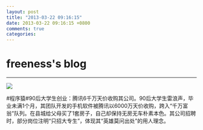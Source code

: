 ```yaml
---
layout: post
title: "2013-03-22 09:16:15"
date: 2013-03-22 09:16:15 +0800
comments: true
categories: 
---
```


# freeness's blog

----------

![](http://okqmqrbgo.bkt.clouddn.com/201303220916151.jpg)

>
\#程序猿\#90后大学生创业：腾讯6千万天价收购其公司。90后大学生雷浪声，毕业未满1个月，其团队开发的手机软件被腾讯以6000万天价收购，跨入“千万富翁”队列。在县城给父母买了1套房子，自己却保持无房无车朴素本色。其公司招聘时，部分岗位注明“只招大专生”，体现其“英雄莫问出处”的用人理念。